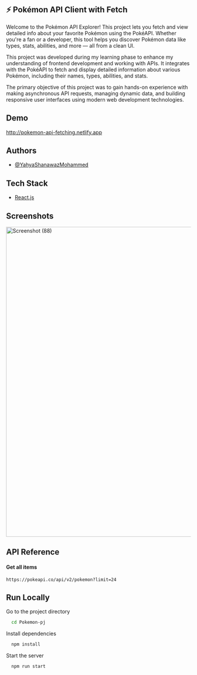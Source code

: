 ## ⚡ Pokémon API Client with Fetch

Welcome to the Pokémon API Explorer! This project lets you fetch and view detailed info about your favorite Pokémon using the PokéAPI. Whether you're a fan or a developer, this tool helps you discover Pokémon data like types, stats, abilities, and more — all from a clean UI.

This project was developed during my learning phase to enhance my understanding of frontend development and working with APIs. It integrates with the PokéAPI to fetch and display detailed information about various Pokémon, including their names, types, abilities, and stats.

The primary objective of this project was to gain hands-on experience with making asynchronous API requests, managing dynamic data, and building responsive user interfaces using modern web development technologies.

## Demo
http://pokemon-api-fetching.netlify.app

## Authors

- [@YahyaShanawazMohammed](https://github.com/shaan-77)

## Tech Stack
* [React.js](https://react.dev/)


## Screenshots
<img width="1894" height="844" alt="Screenshot (88)" src="https://github.com/user-attachments/assets/a72cc547-c181-4ef4-8b6c-94f62d693a9c" />


## API Reference

#### Get all items

```http
https://pokeapi.co/api/v2/pokemon?limit=24
```






## Run Locally

Go to the project directory

```bash
  cd Pokemon-pj
```

Install dependencies

```bash
  npm install
```

Start the server

```bash
  npm run start
```

